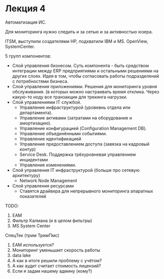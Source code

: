 # Лекция 4

Автоматизация ИС.

Для мониторинга нужно следить и за сетью и за активностью юзера.

ITSM, выступили создателями HP, подхватили IBM и MS. OpenView, SystemCenter.

5 групп компонентов:

- Слой управления бизнесом. Суть компонента - быть средством интеграции между ERP предприятиями и остальными решениями на других слоях. Идея в том, чтобы согласовать работы подразделений с потребностями бизнеса.
- Слой управления приложениями. Решения для мониторинга уровня обслуживания. (в которых можно настраивать время отклика. Через какую-то ноду все транзакции для трекинга нагрузки.
- Слой управлениями IT службой.
    - Управление инфраструктурой (уровевнь отдела или департамента).
    - Управление активами (затратами на оборудование и амортизацию).
    - Управление конфигурацией (Configuration Management DB).
    - Управление объединёнными событиями.
    - Управление идентификацией
    - Управление предоставлением доступа (завязка на кадровый контур)
    - Service Desk. Поддержка трёхуровневая управлением инцидентами
    - Управление изменениями.
- Слой управления IT инфраструктурой (больше про сетевую архитектуру)
    - Network Node Management
- Слой управления ресурсами
    - Ставятся драйвера для непрерывного мониторинга апаратных показателей

TODO:

1. EAM
2. Фильтр Калмана (и в целом фильтры)
3. MS System Center

СпецТек (трим ТримПмс)

1. EAM используется?
2. Мониторинг уменьшает скорость работы
3. data lake
4. А как в итоге решили проблему  с учётом?
5. А как аудит считает стоимость лицензий?
6. Если я задам нашему админу (кому?)